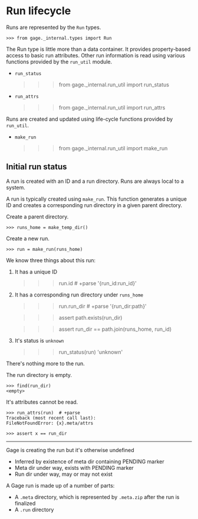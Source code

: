 # Run lifecycle

Runs are represented by the `Run` types.

    >>> from gage._internal.types import Run

The Run type is little more than a data container. It provides
property-based access to basic run attributes. Other run information is
read using various functions provided by the `run_util` module.

- `run_status`

    >>> from gage._internal.run_util import run_status

- `run_attrs`

    >>> from gage._internal.run_util import run_attrs

Runs are created and updated using life-cycle functions provided by
`run_util`.

- `make_run`

    >>> from gage._internal.run_util import make_run

## Initial run status

A run is created with an ID and a run directory. Runs are always local
to a system.

A run is typically created using `make_run`. This function generates a
unique ID and creates a corresponding run directory in a given parent
directory.

Create a parent directory.

    >>> runs_home = make_temp_dir()

Create a new run.

    >>> run = make_run(runs_home)

We know three things about this run:

1. It has a unique ID

    >>> run.id  # +parse
    '{run_id:run_id}'

2. It has a corresponding run directory under `runs_home`

    >>> run.run_dir  # +parse
    '{run_dir:path}'

    >>> assert path.exists(run_dir)

    >>> assert run_dir == path.join(runs_home, run_id)

3. It's status is `unknown`

    >>> run_status(run)
    'unknown'

There's nothing more to the run.

The run directory is empty.

    >>> find(run_dir)
    <empty>

It's attributes cannot be read.

    >>> run_attrs(run)  # +parse
    Traceback (most recent call last):
    FileNotFoundError: {x}.meta/attrs

    >>> assert x == run_dir


---------------------------------------

Gage is creating the run but it's otherwise undefined
  - Inferred by existence of meta dir containing PENDING marker
  - Meta dir under way, exists with PENDING marker
  - Run dir under way, may or may not exist


A Gage run is made up of a number of parts:

- A `.meta` directory, which is represented by `.meta.zip` after the run
  is finalized
- A `.run` directory
